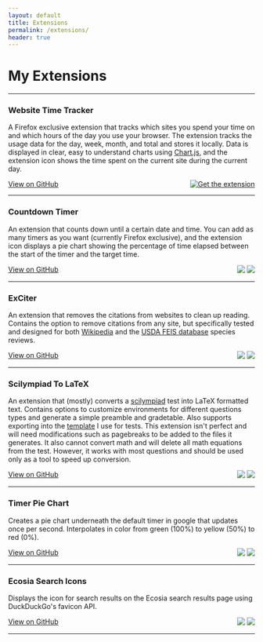 ```yaml
---
layout: default
title: Extensions
permalink: /extensions/
header: true
---
```


# My Extensions

---

### Website Time Tracker  

A Firefox exclusive extension that tracks which sites you spend your time on and which hours of the day you use your browser. The extension tracks the usage data for the day, week, month, and total and stores it locally. Data is displayed in clear, easy to understand charts using [Chart.js](https://www.chartjs.org/ "Chart.js"), and the extension icon shows the time spent on the current site during the current day.  

<a href="https://github.com/lastlegume/WebsiteTimeTracker" class="btn btn-github" style = "float:left;"><span class="icon"></span>View on GitHub</a>

<div style="text-align: right">  
 <a href = "https://addons.mozilla.org/en-US/firefox/addon/website-time-tracker/"><img src = "https://blog.mozilla.org/addons/files/2015/11/get-the-addon.png" title = "Get the extension"></a>
</div>

---

### Countdown Timer

An extension that counts down until a certain date and time. You can add as many timers as you want (currently Firefox exclusive), and the extension icon displays a pie chart showing the percentage of time elapsed between the start of the timer and the target time. 

<a href="https://github.com/lastlegume/Countdown-Timer" class="btn btn-github" style = "float:left;"><span class="icon"></span>View on GitHub</a>

<div style="text-align: right">  
<a class = "extension-link" title = "Get the extension" href = "https://chrome.google.com/webstore/detail/countdown-timer/ihigneebhahgionaapclffdgiemkacib"><img src = "https://storage.googleapis.com/web-dev-uploads/image/WlD8wC6g8khYWPJUsQceQkhXSlv1/UV4C4ybeBTsZt43U4xis.png"></a>     <a class = "extension-link" title = "Get the extension" href = "https://addons.mozilla.org/en-US/firefox/addon/countdown-timer/"><img src = "https://blog.mozilla.org/addons/files/2015/11/get-the-addon.png"></a>

</div>

---

### ExCiter

An extension that removes the citations from websites to clean up reading. Contains the option to remove citations from any site, but specifically tested and designed for both [Wikipedia](https://www.wikipedia.org/) and the [USDA FEIS database](https://www.feis-crs.org/feis/) species reviews. 

<a href="https://github.com/lastlegume/ExCiter" class="btn btn-github" style = "float:left;"><span class="icon"></span>View on GitHub</a>

<div style="text-align: right"> <a class = "extension-link" title = "Get the extension" href = "https://chrome.google.com/webstore/detail/exciter/eajamcgdondjhilgabhnebphhlnbdhnf"><img src = "https://storage.googleapis.com/web-dev-uploads/image/WlD8wC6g8khYWPJUsQceQkhXSlv1/UV4C4ybeBTsZt43U4xis.png"></a>
<a class = "extension-link" title = "Get the extension" href = "https://addons.mozilla.org/en-US/firefox/addon/exciter/"><img src = "https://blog.mozilla.org/addons/files/2015/11/get-the-addon.png"></a> </div>

---

<h3 id="stl">Scilympiad To LaTeX</h3>

An extension that (mostly) converts a [scilympiad](https://scilympiad.com/) test into LaTeX formatted text. Contains options to customize environments for different questions types and generate a simple preamble and gradetable. Also supports exporting into the [template](https://www.overleaf.com/read/sbqqkdxcgzdx#31493d) I use for tests. 
This extension isn't perfect and will need modifications such as pagebreaks to be added to the files it generates. It also cannot convert math and will delete all math equations from the test. However, it works with most questions and should be used only as a tool to speed up conversion.

<a href="https://github.com/lastlegume/ScilympiadToLaTeX" class="btn btn-github" style = "float:left;"><span class="icon"></span>View on GitHub</a>

<div style="text-align: right"> <a class = "extension-link" title = "Get the extension" href = "https://chrome.google.com/webstore/detail/scilympiadtolatex/ompkjeefecnmejcmanlofimmclifefde"><img src = "https://storage.googleapis.com/web-dev-uploads/image/WlD8wC6g8khYWPJUsQceQkhXSlv1/UV4C4ybeBTsZt43U4xis.png"></a>     <a class = "extension-link" title = "Get the extension" href = "https://addons.mozilla.org/en-US/firefox/addon/scilympiadtolatex/"><img src = "https://blog.mozilla.org/addons/files/2015/11/get-the-addon.png"></a> </div>

---

### Timer Pie Chart

Creates a pie chart underneath the default timer in google that updates once per second. Interpolates in color from green (100%) to yellow (50%) to red (0%). 

<a href="https://github.com/lastlegume/TimerPieChart" class="btn btn-github" style = "float:left;"><span class="icon"></span>View on GitHub</a>

<div style="text-align: right"> <a class = "extension-link" title = "Get the extension" href = "https://chrome.google.com/webstore/detail/timer-pie-chart/omipgihnnkfeijiaacgfiieacjgaepii"><img src = "https://storage.googleapis.com/web-dev-uploads/image/WlD8wC6g8khYWPJUsQceQkhXSlv1/UV4C4ybeBTsZt43U4xis.png"></a>     <a class = "extension-link" title = "Get the extension" href = "https://addons.mozilla.org/en-US/firefox/addon/timer-pie-chart/"><img src = "https://blog.mozilla.org/addons/files/2015/11/get-the-addon.png"></a> </div>

---

### Ecosia Search Icons

Displays the icon for search results on the Ecosia search results page using DuckDuckGo's favicon API. 

<a href="https://github.com/lastlegume/Ecosia-Search-Icons" class="btn btn-github" style = "float:left;"><span class="icon"></span>View on GitHub</a>

<div style="text-align: right"> <a class = "extension-link" title = "Get the extension" href = "https://chromewebstore.google.com/detail/ecosia-search-icons/locnlglgnjoiooffogmnibcipffajajf"><img src = "https://storage.googleapis.com/web-dev-uploads/image/WlD8wC6g8khYWPJUsQceQkhXSlv1/UV4C4ybeBTsZt43U4xis.png"></a>     <a class = "extension-link" title = "Get the extension" href = "https://addons.mozilla.org/en-US/firefox/addon/ecosia-search-icons/"><img src = "https://blog.mozilla.org/addons/files/2015/11/get-the-addon.png"></a> </div>

---